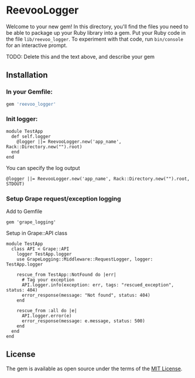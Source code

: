 # ReevooLogger

Welcome to your new gem! In this directory, you'll find the files you need to be able to package up your Ruby library into a gem. Put your Ruby code in the file `lib/reevoo_logger`. To experiment with that code, run `bin/console` for an interactive prompt.

TODO: Delete this and the text above, and describe your gem

## Installation

### In your Gemfile: 

```ruby
gem 'reevoo_logger'
```
    
### Init logger:
    
    module TestApp
      def self.logger
        @logger ||= ReevooLogger.new('app_name', Rack::Directory.new("").root)
      end
    end
    
You can specify the log output

    @logger ||= ReevooLogger.new('app_name', Rack::Directory.new("").root, STDOUT)
  

### Setup Grape request/exception logging

Add to Gemfile

    gem 'grape_logging'
    
Setup in Grape::API class
     
    module TestApp
      class API < Grape::API
        logger TestApp.logger
        use GrapeLogging::Middleware::RequestLogger, logger: TestApp.logger
        
        rescue_from TestApp::NotFound do |err|
          # Tag your exception 
          API.logger.info(exception: err, tags: "rescued_exception", status: 404)
          error_response(message: "Not found", status: 404)
        end

        rescue_from :all do |e|
          API.logger.error(e)
          error_response(message: e.message, status: 500)
        end
      end
    end


## License

The gem is available as open source under the terms of the [MIT License](http://opensource.org/licenses/MIT).

